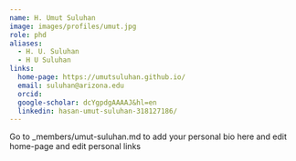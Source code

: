 ```yaml
---
name: H. Umut Suluhan
image: images/profiles/umut.jpg
role: phd
aliases:
  - H. U. Suluhan
  - H U Suluhan
links:
  home-page: https://umutsuluhan.github.io/
  email: suluhan@arizona.edu
  orcid: 
  google-scholar: dcYgpdgAAAAJ&hl=en
  linkedin: hasan-umut-suluhan-318127186/
---
```


Go to _members/umut-suluhan.md to add your personal bio here and edit home-page and edit personal links
